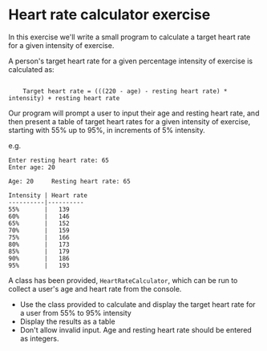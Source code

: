 # Heart rate calculator exercise

In this exercise we'll write a small program to calculate a target heart rate for a given intensity of exercise.

A person's target heart rate for a given percentage intensity of exercise is calculated as:

```

    Target heart rate = (((220 - age) - resting heart rate) * intensity) + resting heart rate 

```

Our program will prompt a user to input their age and resting heart rate, and then present a table of target heart rates for a given intensity of exercise, starting with 55% up to 95%, in increments of 5% intensity.

e.g.

```
Enter resting heart rate: 65
Enter age: 20

Age: 20     Resting heart rate: 65

Intensity | Heart rate
----------|----------
55%       |   139
60%       |   146
65%       |   152
70%       |   159
75%       |   166
80%       |   173
85%       |   179
90%       |   186
95%       |   193

```

A class has been provided, `HeartRateCalculator`, which can be run to collect a user's age and heart rate from the console.
 
 * Use the class provided to calculate and display the target heart rate for a user from 55% to 95% intensity
 * Display the results as a table
 * Don't allow invalid input. Age and resting heart rate should be entered as integers.

